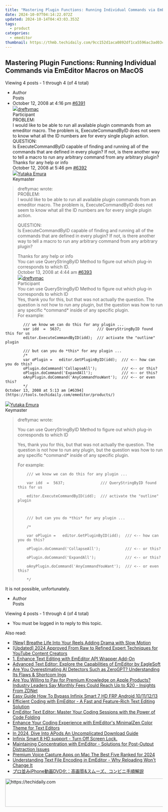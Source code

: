 ```yaml
---
title: "Mastering Plugin Functions: Running Individual Commands via EmEditor Macros on MacOS"
date: 2024-10-07T04:14:22.072Z
updated: 2024-10-14T04:43:03.353Z
tags:
  - product
categories:
  - emeditor
thumbnail: https://thmb.techidaily.com/9cc152d1aca0892df1ca5596ac3ad03cce388893be920721cefd3090f694d72e.png
---
```


## Mastering Plugin Functions: Running Individual Commands via EmEditor Macros on MacOS

Viewing 4 posts - 1 through 4 (of 4 total)

* Author  
Posts
* October 12, 2008 at 4:16 pm [#6391](https://tools.techidaily.com/emeditor/products/)  
[![](https://secure.gravatar.com/avatar/d73fc2c7bd494149d303a2b87aa5a6d5?s=80&d=identicon&r=g)dreftymac](https://www.emeditor.com/forums/users/dreftymac/ "View dreftymac's profile")  
Participant  
PROBLEM:  
 I would like to be able to run all available plugin commands from an emeditor macro. The problem is, ExecuteCommandByID does not seem to know what all the ID numbers are for every single plugin action.  
 QUESTION:  
 Is ExecuteCommandByID capable of finding and running all of the commands that are defined in every plugin? If not, is there another way to tell a macro to run any arbitrary command from any arbitrary plugin?  
 Thanks for any help or info  
October 12, 2008 at 5:46 pm [#6392](https://tools.techidaily.com/emeditor/products/)  
[![](https://secure.gravatar.com/avatar/a0a6377144ed3636f985d87303f65ed2?s=80&d=identicon&r=g)Yutaka Emura](https://www.emeditor.com/forums/users/yemura/ "View Yutaka Emura's profile")  
Keymaster  
> dreftymac wrote:  
> PROBLEM:  
> I would like to be able to run all available plugin commands from an emeditor macro. The problem is, ExecuteCommandByID does not seem to know what all the ID numbers are for every single plugin action.  
>  
> QUESTION:  
> Is ExecuteCommandByID capable of finding and running all of the commands that are defined in every plugin? If not, is there another way to tell a macro to run any arbitrary command from any arbitrary plugin?  
>  
> Thanks for any help or info  
 You can use QueryStringByID Method to figure out which plug-in corresponds to which ID.  
October 13, 2008 at 4:44 am [#6393](https://tools.techidaily.com/emeditor/products/)  
[![](https://secure.gravatar.com/avatar/d73fc2c7bd494149d303a2b87aa5a6d5?s=80&d=identicon&r=g)dreftymac](https://www.emeditor.com/forums/users/dreftymac/ "View dreftymac's profile")  
Participant  
You can use QueryStringByID Method to figure out which plug-in corresponds to which ID  
 Yes, thank you for this, but that was not actually the question. The question is not how to run any plugin, but the question was how to run any specific \*command\* inside of any specific plugin.  
 For example:  
    
	        /// we know we can do this for any plugin ...  
	        var idd  =  5637;                /// QueryStringByID found this for us  
	        editor.ExecuteCommandByID(idd);  /// activate the "outline" plugin  
	            
	        /// but can you do *this* for any plugin ...  
	        /*  
	        var oPlugin =   editor.GetPluginByID(idd);  /// <-- how can you do this?  
	        oPlugin.doCommand('CollapseAll');           /// <-- or this?  
	        oPlugin.doCommand('ExpandAll');             /// <-- or this?  
	        oAnyPlugin.doCommand('AnyCommandYouWant');  /// <-- or even this?  
	        */  
	October 13, 2008 at 5:13 am [#6394](https://tools.techidaily.com/emeditor/products/)  
[![](https://secure.gravatar.com/avatar/a0a6377144ed3636f985d87303f65ed2?s=80&d=identicon&r=g)Yutaka Emura](https://www.emeditor.com/forums/users/yemura/ "View Yutaka Emura's profile")  
Keymaster  
> dreftymac wrote:  
>  
> You can use QueryStringByID Method to figure out which plug-in corresponds to which ID  
>  
> Yes, thank you for this, but that was not actually the question. The question is not how to run any plugin, but the question was how to run any specific \*command\* inside of any specific plugin.  
>  
> For example:  
>  
>  
>  
>         /// we know we can do this for any plugin ...  
>  
>         var idd  =  5637;                /// QueryStringByID found this for us  
>  
>         editor.ExecuteCommandByID(idd);  /// activate the "outline" plugin  
>  
>  
>  
>         /// but can you do *this* for any plugin ...  
>  
>         /*  
>  
>         var oPlugin =   editor.GetPluginByID(idd);  /// <-- how can you do this?  
>  
>         oPlugin.doCommand('CollapseAll');           /// <-- or this?  
>  
>         oPlugin.doCommand('ExpandAll');             /// <-- or this?  
>  
>         oAnyPlugin.doCommand('AnyCommandYouWant');  /// <-- or even this?  
>  
>         */  
>  
>  
 It is not possible, unfortunately.
* Author  
Posts

Viewing 4 posts - 1 through 4 (of 4 total)

* You must be logged in to reply to this topic.

<ins class="adsbygoogle"
     style="display:block"
     data-ad-format="autorelaxed"
     data-ad-client="ca-pub-7571918770474297"
     data-ad-slot="1223367746"></ins>

<ins class="adsbygoogle"
     style="display:block"
     data-ad-client="ca-pub-7571918770474297"
     data-ad-slot="8358498916"
     data-ad-format="auto"
     data-full-width-responsive="true"></ins>

<span class="atpl-alsoreadstyle">Also read:</span>
<div><ul>
<li><a href="https://instagram-videos.techidaily.com/new-breathe-life-into-your-reels-adding-drama-with-slow-motion/"><u>[New] Breathe Life Into Your Reels Adding Drama with Slow Motion</u></a></li>
<li><a href="https://youtube-webster.techidaily.com/ed-2024-approved-from-raw-to-refined-expert-techniques-for-youtube-content-creators/"><u>[Updated] 2024 Approved From Raw to Refined Expert Techniques for YouTube Content Creators</u></a></li>
<li><a href="https://win-awesome.techidaily.com/1-enhance-text-editing-with-emeditor-api-wrapper-add-on/"><u>1. Enhance Text Editing with EmEditor API Wrapper Add-On</u></a></li>
<li><a href="https://win-awesome.techidaily.com/advanced-text-editor-explore-the-capabilities-of-emeditor-by-eaglesoft/"><u>Advanced Text Editor: Explore the Capabilities of EmEditor by EagleSoft</u></a></li>
<li><a href="https://tech-revival.techidaily.com/are-you-overestimating-ai-detectors-such-as-zerogpt-understanding-its-flaws-and-shortcom-ings/"><u>Are You Overestimating AI Detectors Such as ZeroGPT? Understanding Its Flaws & Shortcom Ings</u></a></li>
<li><a href="https://tech-haven.techidaily.com/are-you-willing-to-pay-for-premium-knowledge-on-apple-products-industry-leaders-say-monthly-fees-could-reach-up-to-20-insights-from-zdnet/"><u>Are You Willing to Pay for Premium Knowledge on Apple Products? Industry Leaders Say Monthly Fees Could Reach Up to $20 - Insights From ZDNet</u></a></li>
<li><a href="https://bypass-frp.techidaily.com/easy-guide-how-to-bypass-infinix-smart-7-hd-frp-android-10111213-by-drfone-android/"><u>Easy Guide How To Bypass Infinix Smart 7 HD FRP Android 10/11/12/13</u></a></li>
<li><a href="https://win-awesome.techidaily.com/efficient-coding-with-emeditor-a-fast-and-feature-rich-text-editing-solution/"><u>Efficient Coding with EmEditor - A Fast and Feature-Rich Text Editing Solution</u></a></li>
<li><a href="https://win-awesome.techidaily.com/emeditor-text-editor-master-your-coding-sessions-with-the-power-of-code-folding/"><u>EmEditor Text Editor: Master Your Coding Sessions with the Power of Code Folding</u></a></li>
<li><a href="https://win-awesome.techidaily.com/enhance-your-coding-experience-with-emeditors-minimalzen-color-theme-for-text-editors/"><u>Enhance Your Coding Experience with EmEditor's MinimalZen Color Theme for Text Editors</u></a></li>
<li><a href="https://fox-direct.techidaily.com/in-2024-dive-into-apods-an-uncomplicated-download-guide/"><u>In 2024, Dive Into APods An Uncomplicated Download Guide</u></a></li>
<li><a href="https://review-topics.techidaily.com/infinix-smart-8-hd-support-turn-off-screen-lock-by-drfone-android-unlock-android-unlock/"><u>Infinix Smart 8 HD support - Turn Off Screen Lock.</u></a></li>
<li><a href="https://win-awesome.techidaily.com/maintaining-concentration-with-emeditor-solutions-for-post-output-distraction-issues/"><u>Maintaining Concentration with EmEditor - Solutions for Post-Output Distraction Issues</u></a></li>
<li><a href="https://screen-sharing-recording.techidaily.com/premium-voice-capture-apps-on-mac-the-best-five-ranked-for-2024/"><u>Premium Voice Capture Apps on Mac The Best Five Ranked for 2024</u></a></li>
<li><a href="https://win-awesome.techidaily.com/understanding-text-file-encoding-in-emeditor-why-reloading-wont-change-it/"><u>Understanding Text File Encoding in EmEditor - Why Reloading Won't Change It</u></a></li>
<li><a href="https://tech-revival.techidaily.com/iphonedvdand/"><u>プロ並みiPhone動画DVD化：高画質&スムーズ、コンビニ手順解説</u></a></li>
</ul></div>

<!-- affiliate ads begin -->
<a href="https://unicoeye.pxf.io/c/5597632/2134244/18498" target="_top" id="2134244">
  <img src="//a.impactradius-go.com/display-ad/18498-2134244" border="0" alt="https://techidaily.com" width="728" height="90"/>
</a>
<img height="0" width="0" src="https://unicoeye.pxf.io/i/5597632/2134244/18498" style="position:absolute;visibility:hidden;" border="0" />
<!-- affiliate ads end -->

